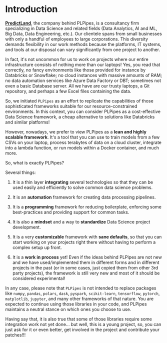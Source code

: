 # Introduction

[**PredictLand**](https://www.predictland.com/), the company behind
PLPipes, is a consultancy firm specializing in Data Science and
related fields (Data Analytics, AI and ML, Big Data, Data Engineering,
etc.). Our clientele spans from small businesses with only a handful
of employees to large corporations. This diversity demands flexibility
in our work methods because the platforms, IT systems, and tools at
our disposal can vary significantly from one project to another.

In fact, it's not uncommon for us to work on projects where our entire
infrastructure consists of nothing more than our laptops! Yes, you
read that correctly, no fancy environments like those provided for
instance by Databricks or Snowflake; no cloud instances with massive
amounts of RAM; no data automation services like Azure Data Factory or
DBT; sometimes not even a basic Database server. All we have are
our trusty laptops, a Git repository, and perhaps a few Excel files
containing the data.

So, we initiated `PLPipes` as an effort to replicate the capabilities
of those sophisticated frameworks suitable for our
resource-constrained environments. In this context, you can consider
PLPipes as a cost-effective Data Science framework, a cheap
alternative to solutions like Databricks and similar platforms!

However, nowadays, we prefer to view PLPipes as a **lean and highly
scalable framework**. It's a tool that you can use to train models
from a few CSVs on your laptop, process terabytes of data on a cloud
cluster, integrate into a lambda function, or run models within a
Docker container, and much more.

So, what is exactly PLPipes?

Several things:

1. It is a thin layer **integrating** several technologies so that
   they can be used easily and efficiently to solve common data
   science problems.

2. It is an **automation** framework for creating data processing
   pipelines.

3. It is a **programming** framework for reducing boilerplate,
   enforcing some best-practices and providing support for common
   tasks.

4. It is also a **mindset** and a way to **standardize** Data Science
   project development.

5. It is a very **customizable** framework with **sane defaults**, so
   that you can start working on your projects right there without
   having to perform a complex setup up front.

6. It is a **work in process** yet! Even if the ideas behind PLPipes
   are not new and we have used/implemented them in different forms
   and in different projects in the past (or in some cases, just
   copied them from other 3rd party projects), the framework is still
   very new and most of it should be considered experimental!


In any case, please note that `PLPipes` is not intended to replace
packages like `numpy`, `pandas`, `polars`, `dask`, `pyspark`,
`scikit-learn`, `tensorflow`, `pytorch`, `matplotlib`, `jupyter`, and
many other frameworks of that nature. You are expected to continue
using those libraries in your code, and PLPipes maintains a neutral
stance on which ones you choose to use.

Having say that, it is also true that some of those libraries
require some integration work not yet done... but well, this is a
young project, so, you can just ask for it or even better, get
involved in the project and contribute your patches!!!

